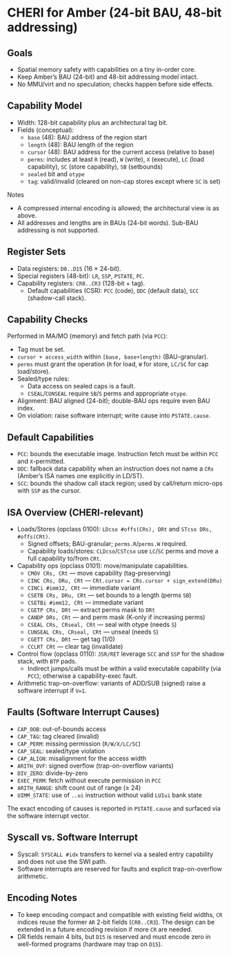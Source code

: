 # CHERI for Amber (24-bit BAU, 48-bit addressing)

## Goals

- Spatial memory safety with capabilities on a tiny in-order core.
- Keep Amber’s BAU (24-bit) and 48-bit addressing model intact.
- No MMU/virt and no speculation; checks happen before side effects.

## Capability Model

- Width: 128-bit capability plus an architectural tag bit.
- Fields (conceptual):
  - `base` (48): BAU address of the region start
  - `length` (48): BAU length of the region
  - `cursor` (48): BAU address for the current access (relative to base)
  - `perms`: includes at least `R` (read), `W` (write), `X` (execute), `LC` (load capability), `SC` (store capability), `SB` (setbounds)
  - `sealed` bit and `otype`
  - `tag`: valid/invalid (cleared on non-cap stores except where `SC` is set)

Notes

- A compressed internal encoding is allowed; the architectural view is as above.
- All addresses and lengths are in BAUs (24-bit words). Sub-BAU addressing is not supported.

## Register Sets

- Data registers: `D0..D15` (16 × 24-bit).
- Special registers (48-bit): `LR`, `SSP`, `PSTATE`, `PC`.
- Capability registers: `CR0..CR3` (128-bit + tag).
  - Default capabilities (CSR): `PCC` (code), `DDC` (default data), `SCC` (shadow-call stack).

## Capability Checks

Performed in MA/MO (memory) and fetch path (via `PCC`):

- Tag must be set.
- `cursor + access_width` within `[base, base+length)` (BAU-granular).
- `perms` must grant the operation (`R` for load, `W` for store, `LC/SC` for cap load/store).
- Sealed/type rules:
  - Data access on sealed caps is a fault.
  - `CSEAL`/`CUNSEAL` require `SB`/`S` perms and appropriate `otype`.
- Alignment: BAU aligned (24-bit); double-BAU ops require even BAU index.
- On violation: raise software interrupt; write cause into `PSTATE.cause`.

## Default Capabilities

- `PCC`: bounds the executable image. Instruction fetch must be within `PCC` and `X`-permitted.
- `DDC`: fallback data capability when an instruction does not name a `CRs` (Amber’s ISA names one explicitly in LD/ST).
- `SCC`: bounds the shadow call stack region; used by call/return micro-ops with `SSP` as the cursor.

## ISA Overview (CHERI-relevant)

- Loads/Stores (opclass 0100): `LDcso #offs(CRs), DRt` and `STcso DRs, #offs(CRt)`.
  - Signed offsets; BAU-granular; `perms.R`/`perms.W` required.
  - Capability loads/stores: `CLDcso`/`CSTcso` use `LC`/`SC` perms and move a full capability to/from `CRt`.
- Capability ops (opclass 0101): move/manipulate capabilities.
  - `CMOV CRs, CRt` — move capability (tag-preserving)
  - `CINC CRs, DRu, CRt` — `CRt.cursor = CRs.cursor + sign_extend(DRu)`
  - `CINCi #imm12, CRt` — immediate variant
  - `CSETB CRs, DRu, CRt` — set bounds to a length (perms `SB`)
  - `CSETBi #imm12, CRt` — immediate variant
  - `CGETP CRs, DRt` — extract perms mask to `DRt`
  - `CANDP DRs, CRt` — and perm mask (K-only if increasing perms)
  - `CSEAL CRs, CRseal, CRt` — seal with otype (needs `S`)
  - `CUNSEAL CRs, CRseal, CRt` — unseal (needs `S`)
  - `CGETT CRs, DRt` — get tag (1/0)
  - `CCLRT CRt` — clear tag (invalidate)
- Control flow (opclass 0110): `JSR/RET` leverage `SCC` and `SSP` for the shadow stack, with `BTP` pads.
  - Indirect jumps/calls must be within a valid executable capability (via `PCC`); otherwise a capability-exec fault.
- Arithmetic trap-on-overflow: variants of ADD/SUB (signed) raise a software interrupt if `V=1`.

## Faults (Software Interrupt Causes)

- `CAP_OOB`: out-of-bounds access
- `CAP_TAG`: tag cleared (invalid)
- `CAP_PERM`: missing permission (`R/W/X/LC/SC`)
- `CAP_SEAL`: sealed/type violation
- `CAP_ALIGN`: misalignment for the access width
- `ARITH_OVF`: signed overflow (trap-on-overflow variants)
- `DIV_ZERO`: divide-by-zero
- `EXEC_PERM`: fetch without execute permission in `PCC`
 - `ARITH_RANGE`: shift count out of range (≥ 24)
 - `UIMM_STATE`: use of `..ui` instruction without valid `LUIui` bank state

The exact encoding of causes is reported in `PSTATE.cause` and surfaced via the software interrupt vector.

## Syscall vs. Software Interrupt

- Syscall: `SYSCALL #idx` transfers to kernel via a sealed entry capability and does not use the SWI path.
- Software interrupts are reserved for faults and explicit trap-on-overflow arithmetic.

## Encoding Notes

- To keep encoding compact and compatible with existing field widths, `CR` indices reuse the former `AR` 2-bit fields (`CR0..CR3`). The design can be extended in a future encoding revision if more `CR` are needed.
- DR fields remain 4 bits, but `D15` is reserved and must encode zero in well-formed programs (hardware may trap on `D15`).
